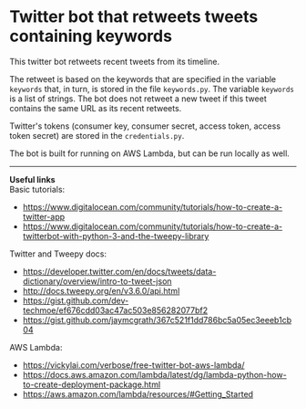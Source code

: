 # Twitter bot that retweets tweets containing keywords

This twitter bot retweets recent tweets from its timeline. 

The retweet is based on the keywords that are specified in the variable `keywords` that, in turn, is stored in the file `keywords.py`. The variable `keywords` is a list of strings.
The bot does not retweet a new tweet if this tweet contains the same URL as its recent retweets.

Twitter's tokens (consumer key, consumer secret, access token, access token secret) are stored in the `credentials.py`.

The bot is built for running on AWS Lambda, but can be run locally as well.

------------------------------------------
__Useful links__  
Basic tutorials:  
- https://www.digitalocean.com/community/tutorials/how-to-create-a-twitter-app
- https://www.digitalocean.com/community/tutorials/how-to-create-a-twitterbot-with-python-3-and-the-tweepy-library

Twitter and Tweepy docs:  
- https://developer.twitter.com/en/docs/tweets/data-dictionary/overview/intro-to-tweet-json
- http://docs.tweepy.org/en/v3.6.0/api.html
- https://gist.github.com/dev-techmoe/ef676cdd03ac47ac503e856282077bf2
- https://gist.github.com/jaymcgrath/367c521f1dd786bc5a05ec3eeeb1cb04

AWS Lambda:  
- https://vickylai.com/verbose/free-twitter-bot-aws-lambda/
- https://docs.aws.amazon.com/lambda/latest/dg/lambda-python-how-to-create-deployment-package.html
- https://aws.amazon.com/lambda/resources/#Getting_Started
